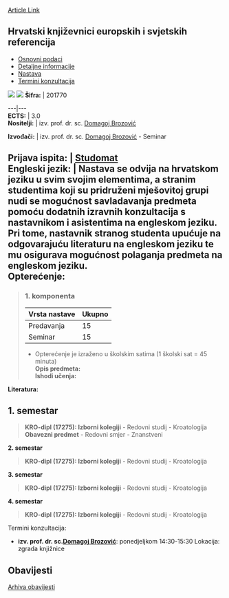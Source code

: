 [Article Link](https://www.fhs.hr/predmet/hkesr)

## Hrvatski književnici europskih i svjetskih referencija
  * [Osnovni podaci](https://www.fhs.hr/predmet/hkesr#v1id-904812_458750_1_0 "Osnovni podaci")
  * [Detaljne informacije](https://www.fhs.hr/predmet/hkesr#v1id-904812_458750_1_1 "Detaljne informacije")
  * [Nastava](https://www.fhs.hr/predmet/hkesr#v1id-904812_458750_1_2 "Nastava")
  * [Termini konzultacija](https://www.fhs.hr/predmet/hkesr#v1id-904812_458750_1_3 "Termini konzultacija")


[![](https://www.fhs.hr/img/flags/gif/hr.gif)](https://www.fhs.hr/predmet/hkesr) [![](https://www.fhs.hr/img/flags/gif/gb.gif)](https://www.fhs.hr/en/course/cwoer_a)
**Šifra:** |  201770  
  
---|---  
**ECTS:** |  3.0   
**Nositelji:** |  izv. prof. dr. sc. [Domagoj Brozović](https://www.fhs.hr/djelatnik/domagoj.brozovic)   
  
**Izvođači:** |  izv. prof. dr. sc. [Domagoj Brozović](https://www.fhs.hr/djelatnik/domagoj.brozovic) - Seminar  
  
**Prijava ispita:** |  [Studomat](http://www.isvu.hr/studomat)  
**Engleski jezik:** |  Nastava se odvija na hrvatskom jeziku u svim svojim elementima, a stranim studentima koji su pridruženi mješovitoj grupi nudi se mogućnost savladavanja predmeta pomoću dodatnih izravnih konzultacija s nastavnikom i asistentima na engleskom jeziku. Pri tome, nastavnik stranog studenta upućuje na odgovarajuću literaturu na engleskom jeziku te mu osigurava mogućnost polaganja predmeta na engleskom jeziku.   
**Opterećenje:**  
---  
> ### 1. komponenta
> | Vrsta nastave | Ukupno  
> ---|---  
> Predavanja | 15  
> Seminar | 15  
> * Opterećenje je izraženo u školskim satima (1 školski sat = 45 minuta)   
**Opis predmeta:**  
> **Ishodi učenja:**  

  
**Literatura:**  

  
**1. semestar**  
---  
> **KRO-dipl (17275): Izborni kolegiji** - Redovni studij - Kroatologija  
>  **Obavezni predmet** - Redovni smjer - Znanstveni  
>   
  
**2. semestar**  
> **KRO-dipl (17275): Izborni kolegiji** - Redovni studij - Kroatologija  
>   
  
**3. semestar**  
> **KRO-dipl (17275): Izborni kolegiji** - Redovni studij - Kroatologija  
>   
  
**4. semestar**  
> **KRO-dipl (17275): Izborni kolegiji** - Redovni studij - Kroatologija  
>   
Termini konzultacija: 
  * **izv. prof. dr. sc.[Domagoj Brozović](https://www.fhs.hr/djelatnik/domagoj.brozovic)**: 
ponedjeljkom 14:30-15:30
Lokacija: zgrada knjižnice 


## Obavijesti
[Arhiva obavijesti](https://www.fhs.hr/predmet/hkesr?@=218b4#news_116454 "Arhiva obavijesti")
